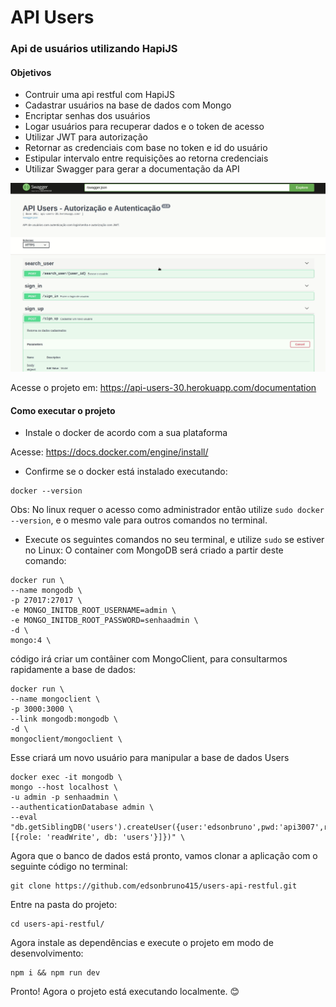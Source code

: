 # API Users
### Api de usuários utilizando HapiJS

#### Objetivos
* Contruir uma api restful com HapiJS
* Cadastrar usuários na base de dados com Mongo
* Encriptar senhas dos usuários
* Logar usuários para recuperar dados e o token de acesso
* Utilizar JWT para autorização
* Retornar as credenciais com base no token e id do usuário
* Estipular intervalo entre requisições ao retorna credenciais
* Utilizar Swagger para gerar a documentação da API

![](api.gif)

Acesse o projeto em: https://api-users-30.herokuapp.com/documentation

#### Como executar o projeto

* Instale o docker de acordo com a sua plataforma 

Acesse: https://docs.docker.com/engine/install/

* Confirme se o docker está instalado executando: 

```
docker --version
```
Obs: No linux requer o acesso como administrador então utilize `sudo docker --version`, e o mesmo vale para outros comandos no terminal.

* Execute os seguintes comandos no seu terminal, e utilize `sudo` se estiver no Linux:
O container com MongoDB será criado a partir deste comando:
```
docker run \
--name mongodb \
-p 27017:27017 \
-e MONGO_INITDB_ROOT_USERNAME=admin \
-e MONGO_INITDB_ROOT_PASSWORD=senhaadmin \
-d \
mongo:4 \
```
código irá criar um contâiner com MongoClient, para consultarmos rapidamente a base de dados:
```
docker run \
--name mongoclient \
-p 3000:3000 \
--link mongodb:mongodb \
-d \
mongoclient/mongoclient \
```
Esse criará um novo usuário para manipular a base de dados Users
```
docker exec -it mongodb \
mongo --host localhost \
-u admin -p senhaadmin \
--authenticationDatabase admin \
--eval "db.getSiblingDB('users').createUser({user:'edsonbruno',pwd:'api3007',roles:[{role: 'readWrite', db: 'users'}]})" \
```
Agora que o banco de dados está pronto, vamos clonar a aplicação com o seguinte código no terminal:
```
git clone https://github.com/edsonbruno415/users-api-restful.git
```
Entre na pasta do projeto:
```
cd users-api-restful/
```
Agora instale as dependências e execute o projeto em modo de desenvolvimento:
```
npm i && npm run dev
```
Pronto! Agora o projeto está executando localmente. :blush:
